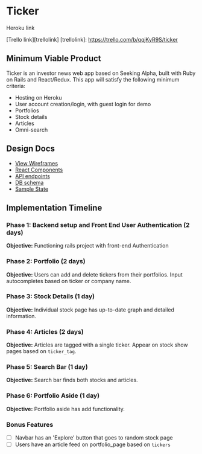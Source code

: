 # Ticker

Heroku link

[Trello link][trellolink]
[trellolink]: https://trello.com/b/qqjKyR9S/ticker

## Minimum Viable Product

Ticker is an investor news web app based on Seeking Alpha, built with Ruby on Rails and React/Redux. This app will satisfy the following minimum criteria:

* Hosting on Heroku
* User account creation/login, with guest login for demo
* Portfolios
* Stock details
* Articles
* Omni-search

## Design Docs
* [View Wireframes][wireframes]
* [React Components][components]
* [API endpoints][api-endpoints]
* [DB schema][schema]
* [Sample State][sample-state]

[wireframes]: docs/wireframes
[components]: docs/component-hierarchy.md
[sample-state]: docs/sample-state.md
[api-endpoints]: docs/api-endpoints.md
[schema]: docs/schema.md

## Implementation Timeline

### Phase 1: Backend setup and Front End User Authentication (2 days)

**Objective:** Functioning rails project with front-end Authentication

### Phase 2: Portfolio (2 days)

**Objective:** Users can add and delete tickers from their portfolios. Input autocompletes based on ticker or company name.


### Phase 3: Stock Details (1 day)

**Objective:** Individual stock page has up-to-date graph and detailed information.

### Phase 4: Articles (2 days)

**Objective:** Articles are tagged with a single ticker. Appear on stock show pages based on `ticker_tag`.

### Phase 5: Search Bar (1 day)

**Objective:** Search bar finds both stocks and articles.

### Phase 6: Portfolio Aside (1 day)

**Objective:** Portfolio aside has add functionality.


### Bonus Features
- [ ] Navbar has an 'Explore' button that goes to random stock page
- [ ] Users have an article feed on portfolio_page based on `tickers`
